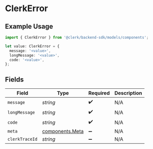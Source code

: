 # ClerkError

## Example Usage

```typescript
import { ClerkError } from '@clerk/backend-sdk/models/components';

let value: ClerkError = {
  message: '<value>',
  longMessage: '<value>',
  code: '<value>',
};
```

## Fields

| Field          | Type                                               | Required           | Description |
| -------------- | -------------------------------------------------- | ------------------ | ----------- |
| `message`      | _string_                                           | :heavy_check_mark: | N/A         |
| `longMessage`  | _string_                                           | :heavy_check_mark: | N/A         |
| `code`         | _string_                                           | :heavy_check_mark: | N/A         |
| `meta`         | [components.Meta](../../models/components/meta.md) | :heavy_minus_sign: | N/A         |
| `clerkTraceId` | _string_                                           | :heavy_minus_sign: | N/A         |

